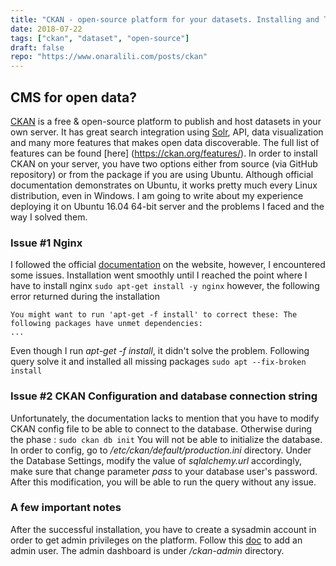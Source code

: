 ```yaml
---
title: "CKAN - open-source platform for your datasets. Installing and Troubleshooting "
date: 2018-07-22
tags: ["ckan", "dataset", "open-source"]
draft: false
repo: "https://www.onaralili.com/posts/ckan"
---
```


## CMS for open data?
[CKAN](https://ckan.org/) is a free & open-source platform to publish and host datasets in your own server. It has great search integration using [Solr](https://lucene.apache.org/solr/), API, data visualization and many more features that makes open data discoverable. The full list of features can be found [here] (https://ckan.org/features/). In order to install CKAN on your server, you have two options either from source (via GitHub repository) or from the package if you are using Ubuntu. Although official documentation demonstrates on Ubuntu, it works pretty much every Linux distribution, even in Windows. I am going to write about my experience deploying it on Ubuntu 16.04 64-bit server and the problems I faced and the way I solved them.

### Issue #1 Nginx

I followed the official [documentation](http://docs.ckan.org/en/latest/maintaining/installing/install-from-package.html) on the website, however, I encountered some issues. 
Installation went smoothly until I reached the point where I have to install nginx
``` sudo apt-get install -y nginx ```
however, the following error returned during the installation 
```
You might want to run 'apt-get -f install' to correct these: The following packages have unmet dependencies:
...
```
Even though I run *apt-get -f install*, it didn't solve the problem. Following query solve it and installed all missing packages
``` sudo apt --fix-broken install ```
 
### Issue #2 CKAN Configuration and database connection string
Unfortunately, the documentation lacks to mention that you have to modify CKAN config file to be able to connect to the database. Otherwise during the phase :
``` sudo ckan db init ```
You will not be able to initialize the database. In order to config, go to */etc/ckan/default/production.ini* directory. Under the Database Settings, modify the value of *sqlalchemy.url* accordingly, make sure that change parameter *pass* to your database user's password.  After this modification, you will be able to run the query without any issue.

### A few important notes
After the successful installation, you have to create a sysadmin account in order to get admin privileges on the platform. Follow this [doc](http://docs.ckan.org/en/latest/maintaining/getting-started.html#create-admin-user) to add an admin user.  The admin dashboard is under */ckan-admin* directory.

